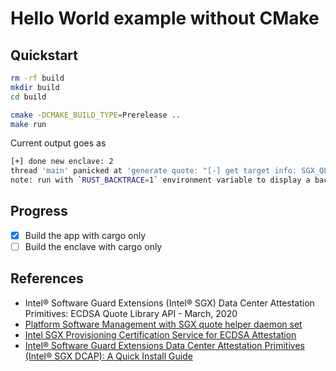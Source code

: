 # Hello World example without CMake

## Quickstart

```bash
rm -rf build
mkdir build
cd build

cmake -DCMAKE_BUILD_TYPE=Prerelease ..
make run
```

Current output goes as 

```bash
[+] done new enclave: 2
thread 'main' panicked at 'generate quote: "[-] get target info: SGX_QL_NETWORK_ERROR"', src/main.rs:158:17
note: run with `RUST_BACKTRACE=1` environment variable to display a backtrace
```

## Progress
- [x] Build the app with cargo only 
- [ ] Build the enclave with cargo only

## References
- Intel® Software Guard Extensions (Intel® SGX) Data Center Attestation Primitives: ECDSA Quote Library API - March, 2020
- [Platform Software Management with SGX quote helper daemon set]
- [Intel SGX Provisioning Certification Service for ECDSA Attestation]
- [Intel® Software Guard Extensions Data Center Attestation Primitives (Intel® SGX DCAP): A Quick Install Guide]

[Platform Software Management with SGX quote helper daemon set]: https://docs.microsoft.com/en-us/azure/confidential-computing/confidential-nodes-out-of-proc-attestation
[Intel SGX Provisioning Certification Service for ECDSA Attestation]: https://api.portal.trustedservices.intel.com/documentation#pcs-certificate-v3
[Intel® Software Guard Extensions Data Center Attestation Primitives (Intel® SGX DCAP): A Quick Install Guide]: https://software.intel.com/content/www/us/en/develop/articles/intel-software-guard-extensions-data-center-attestation-primitives-quick-install-guide.html
